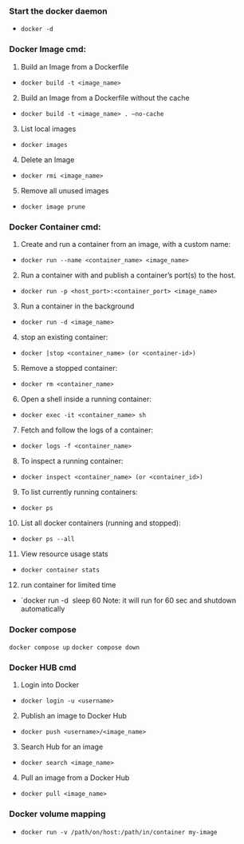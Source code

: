 ### Start the docker daemon
* `docker -d`
### Docker Image cmd:
1. Build an Image from a Dockerfile
* `docker build -t <image_name>`
2. Build an Image from a Dockerfile without the cache
* `docker build -t <image_name> . –no-cache`
3. List local images
* `docker images`
4. Delete an Image
* `docker rmi <image_name>`
5. Remove all unused images
* `docker image prune`

### Docker Container cmd:
1. Create and run a container from an image, with a custom name:
* `docker run --name <container_name> <image_name>`
2. Run a container with and publish a container’s port(s) to the host.
* `docker run -p <host_port>:<container_port> <image_name>`
3. Run a container in the background
* `docker run -d <image_name>`
4. stop an existing container:
* `docker |stop <container_name> (or <container-id>)`
5. Remove a stopped container:
* `docker rm <container_name>`
6. Open a shell inside a running container:
* `docker exec -it <container_name> sh`
7. Fetch and follow the logs of a container:
* `docker logs -f <container_name>`
8. To inspect a running container:
* `docker inspect <container_name> (or <container_id>)`
9. To list currently running containers:
* `docker ps`
10. List all docker containers (running and stopped):
* `docker ps --all`
11. View resource usage stats
* `docker container stats`
12. run container for limited time
* `docker run -d <image name> sleep 60
Note: it will run for 60 sec and shutdown automatically

### Docker compose
`docker compose up`
`docker compose down `

### Docker HUB cmd
1. Login into Docker
* `docker login -u <username>`
2. Publish an image to Docker Hub
* `docker push <username>/<image_name>`
3. Search Hub for an image
* `docker search <image_name>`
4. Pull an image from a Docker Hub
* `docker pull <image_name>`

### Docker volume mapping
* `docker run -v /path/on/host:/path/in/container my-image`
